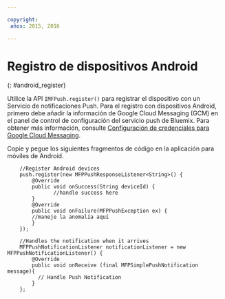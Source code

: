 ```yaml
---

copyright:
 años: 2015, 2016

---
```


# Registro de dispositivos Android
{: #android_register}

Utilice la API ```IMFPush.register()``` para registrar el dispositivo con un Servicio de notificaciones Push. Para el registro con dispositivos Android, primero debe añadir la información de Google Cloud Messaging (GCM) en el panel de control de configuración del servicio push de Bluemix. Para obtener más información, consulte [Configuración de credenciales para Google Cloud Messaging](t_push_provider_android.html).

Copie y pegue los siguientes fragmentos de código en la aplicación para móviles de
                    Android.

```
	//Register Android devices
	push.register(new MFPPushResponseListener<String>() {
	    @Override
	    public void onSuccess(String deviceId) {
	           //handle success here
	    }
	    @Override
	    public void onFailure(MFPPushException ex) {
	    //maneje la anomalía aquí
	    }
	});
```

```
	//Handles the notification when it arrives
	MFPPushNotificationListener notificationListener = new MFPPushNotificationListener() {
	    @Override
	    public void onReceive (final MFPSimplePushNotification message){
	      // Handle Push Notification
	    }
	};
```

